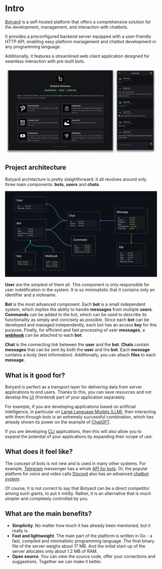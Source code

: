 # Intro

[Botyard](https://github.com/cheatsnake/botyard) is a self-hosted platform that offers a comprehensive solution for the development, management, and interaction with chatbots.

It provides a preconfigured backend server equipped with a user-friendly HTTP API, enabling easy platform management and chatbot development in any programming language.

Additionally, it features a streamlined web client application designed for seamless interaction with pre-built bots.

<img src="./images/preview.png" alt="preview">

## Project architecture

Botyard architecture is pretty staightforward. It all revolves around only three main components: **bots**, **users** and **chats**.

<img src="./images/arch.png" alt="architecture">

**User** are the simplest of them all. This component is only responsible for user indetification in the system. It is so minimalistic that it contains only an identifier and a nickname.

**Bot** is the most advanced component. Each **bot** is a small independent system, which implies the ability to handle **messages** from multiple **users**. **Commands** can be added to the bot, which can be used to describe its functionality as simply and concisely as possible. Since each **bot** can be developed and managed independently, each bot has an access **key** for this purpose. Finally, for efficient and fast processing of user **messages**, a [**webhook**](https://en.wikipedia.org/wiki/Webhook) can be attached to each **bot**.

**Chat** is the connecting link between the **user** and the **bot**. **Chats** contain **messages** that can be sent by both the **user** and the **bot**. Each **message** contains a body (text information). Additionally, you can attach **files** to each **message**.

## What is it good for?

Botyard is perfect as a transport layer for delivering data from server applications to end users. Thanks to this, you can save resources and not develop the [UI](https://en.wikipedia.org/wiki/User_interface) (frontend) part of your application separately.

For example, if you are developing applications based on artificial intelligence, in particular on [Large Language Models (LLM)](https://en.wikipedia.org/wiki/Large_language_model), then interacting with them through bots is an extremely successful combination, which has already shown its power on the example of [ChatGPT](https://en.wikipedia.org/wiki/ChatGPT).

If you are developing [CLI](https://en.wikipedia.org/wiki/Command-line_interface) applications, then this will also allow you to expand the potential of your applications by expanding their scope of use.

## What does it feel like?

The concept of bots is not new and is used in many other systems. For example, [Telegram](<https://en.wikipedia.org/wiki/Telegram_(software)>) messenger has a whole [API for bots](<https://en.wikipedia.org/wiki/Telegram_(software)#Bots>). Or, the popular platform for voice and video calls [Discord](https://en.wikipedia.org/wiki/Discord) also has an advanced [chatbot system](https://en.wikipedia.org/wiki/Discord#Developer_tools_and_bots).

Of course, it is not correct to say that Botyard can be a direct competitor among such giants, to put it mildly. Rather, it is an alternative that is much simpler and completely controlled by you.

## What are the main benefits?

-   **Simplicity**. No matter how much it has already been mentioned, but it really is.
-   **Fast and lightweight**. The main part of the platform is written in Go - a fast, compiled and minimalistic programming language. The final binary file of the server weighs about 17 MB. And the initial start-up of the server allocates only about 1.2 MB of RAM.
-   **Open source**. You can view the source code, offer your corrections and suggestions. Together we can make it better.
